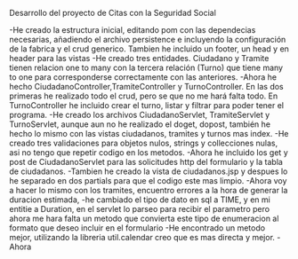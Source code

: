 Desarrollo del proyecto de Citas con la Seguridad Social

-He creado la estructura inicial, editando pom con las dependecias necesarias, 
añadiendo el archivo persistence e incluyendo la configuración de la fabrica y el crud generico.
Tambien he incluido un footer, un head y en header para las vistas 
-He creado tres entidades. Ciudadano y Tramite tienen relacion one to many con la tercera relación (Turno) 
que tiene many to one para corresponderse correctamente con las anteriores.
-Ahora he hecho CiudadanoController,TramiteController y TurnoController. En las dos primeras he realizado todo el crud, 
pero se que no me hará falta todo. En TurnoController he incluido crear el turno, listar y filtrar para poder tener el programa.
-He creado los archivos CiudadanoServlet, TramiteServlet y TurnoServlet, aunque aun no he realizado el doget, dopost,
también he hecho lo mismo con las vistas ciudadanos, tramites y turnos mas index.
-He creado tres validaciones para objetos nulos, strings y collecciones nulas, asi no tengo que repetir codigo en los metodos.
-Ahora he incluido los get y post de CiudadanoServlet para las solicitudes http del formulario y la tabla de ciudadanos.
-Tambien he creado la vista de ciudadanos.jsp y despues lo he separado en dos partials para que el codigo este mas limpio.
-Ahora voy a hacer lo mismo con los tramites, encuentro errores a la hora de generar la duracion estimada, 
-he cambiado el tipo de dato en sql a TIME, y en mi entitie a Duration, en el servlet lo parseo para recibir el parametro
pero ahora me hara falta un metodo que convierta este tipo de enumeracion al formato que deseo incluir en el formulario
-He encontrado un metodo mejor, utilizando la libreria util.calendar creo que es mas directa y mejor.
-Ahora
